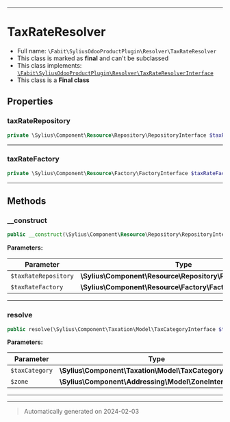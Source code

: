 ***

# TaxRateResolver





* Full name: `\Fabit\SyliusOdooProductPlugin\Resolver\TaxRateResolver`
* This class is marked as **final** and can't be subclassed
* This class implements:
[`\Fabit\SyliusOdooProductPlugin\Resolver\TaxRateResolverInterface`](./TaxRateResolverInterface.md)
* This class is a **Final class**



## Properties


### taxRateRepository



```php
private \Sylius\Component\Resource\Repository\RepositoryInterface $taxRateRepository
```






***

### taxRateFactory



```php
private \Sylius\Component\Resource\Factory\FactoryInterface $taxRateFactory
```






***

## Methods


### __construct



```php
public __construct(\Sylius\Component\Resource\Repository\RepositoryInterface $taxRateRepository, \Sylius\Component\Resource\Factory\FactoryInterface $taxRateFactory): mixed
```








**Parameters:**

| Parameter | Type | Description |
|-----------|------|-------------|
| `$taxRateRepository` | **\Sylius\Component\Resource\Repository\RepositoryInterface** |  |
| `$taxRateFactory` | **\Sylius\Component\Resource\Factory\FactoryInterface** |  |





***

### resolve



```php
public resolve(\Sylius\Component\Taxation\Model\TaxCategoryInterface $taxCategory, \Sylius\Component\Addressing\Model\ZoneInterface $zone): \Sylius\Component\Core\Model\TaxRateInterface
```








**Parameters:**

| Parameter | Type | Description |
|-----------|------|-------------|
| `$taxCategory` | **\Sylius\Component\Taxation\Model\TaxCategoryInterface** |  |
| `$zone` | **\Sylius\Component\Addressing\Model\ZoneInterface** |  |





***


***
> Automatically generated on 2024-02-03
